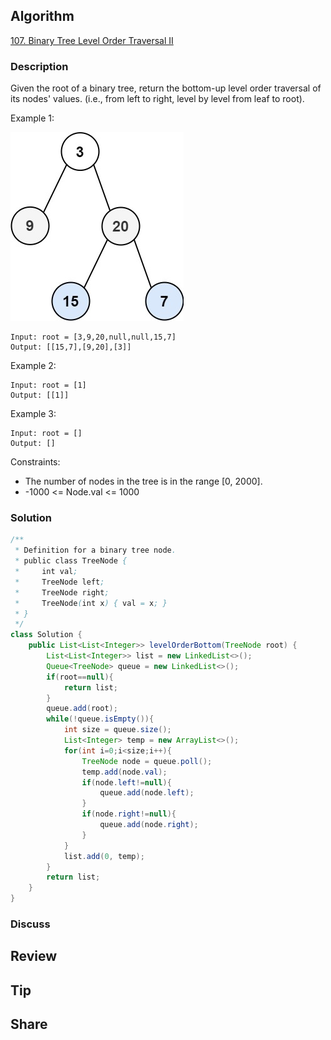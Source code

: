 ## Algorithm

[107. Binary Tree Level Order Traversal II](https://leetcode.com/problems/binary-tree-level-order-traversal-ii/)

### Description

Given the root of a binary tree, return the bottom-up level order traversal of its nodes' values. (i.e., from left to right, level by level from leaf to root).


Example 1:

![](assets/20211020-1c18bf3b.png)

```
Input: root = [3,9,20,null,null,15,7]
Output: [[15,7],[9,20],[3]]
```

Example 2:

```
Input: root = [1]
Output: [[1]]
```

Example 3:

```
Input: root = []
Output: []
```

Constraints:

- The number of nodes in the tree is in the range [0, 2000].
- -1000 <= Node.val <= 1000

### Solution

```java
/**
 * Definition for a binary tree node.
 * public class TreeNode {
 *     int val;
 *     TreeNode left;
 *     TreeNode right;
 *     TreeNode(int x) { val = x; }
 * }
 */
class Solution {
    public List<List<Integer>> levelOrderBottom(TreeNode root) {
        List<List<Integer>> list = new LinkedList<>();
        Queue<TreeNode> queue = new LinkedList<>();
        if(root==null){
            return list;
        }
        queue.add(root);
        while(!queue.isEmpty()){
            int size = queue.size();
            List<Integer> temp = new ArrayList<>();
            for(int i=0;i<size;i++){
                TreeNode node = queue.poll();
                temp.add(node.val);
                if(node.left!=null){
                    queue.add(node.left);
                }
                if(node.right!=null){
                    queue.add(node.right);
                }
            }
            list.add(0, temp);
        }
        return list;
    }
}
```

### Discuss

## Review


## Tip


## Share
